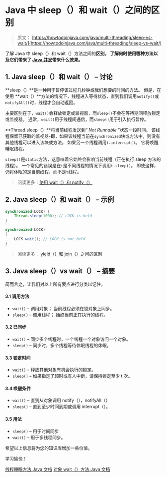 # Java 中 sleep（）和 wait（）之间的区别

> 原文： [https://howtodoinjava.com/java/multi-threading/sleep-vs-wait/](https://howtodoinjava.com/java/multi-threading/sleep-vs-wait/)

了解 Java 中 sleep（）和 wait（）方法之间的**区别。 了解何时使用哪种方法以及它们带来了 [Java 并发](https://howtodoinjava.com/java-concurrency-tutorial/)带来什么效果。**

## 1\. Java sleep（）和 wait（） – 讨论

**sleep（）**是一种用于暂停该过程几秒钟或我们想要的时间的方法。 但是，在使用 **wait（）**方法的情况下，线程进入等待状态，直到我们调用`notify()`或`notifyAll()`时，线程才会自动返回。

主要区别在于，`wait()`会释放锁定或监视器，而`sleep()`不会在等待期间释放锁定或监视器。 通常，`wait()`用于线程间通信，而`sleep()`用于引入执行暂停。

**Thread.sleep（）**将当前线程发送到“ *Not Runnable* ”状态一段时间。 该线程保留已获取的监视器-即，如果该线程当前在`synchronized`块或方法中，则没有其他线程可以进入该块或方法。 如果另一个线程调用`t.interrupt()`。 它将唤醒睡眠线程。

`sleep()`是`static`方法，这意味着它始终会影响当前线程（正在执行 sleep 方法的线程）。 一个常见的错误是在`t`是不同线程的情况下调用`t.sleep()`。 即使这样，仍将休眠的是当前线程，而不是`t`线程。

> 阅读更多：[使用 wait（）和 notify（）](https://howtodoinjava.com/java/multi-threading/wait-notify-and-notifyall-methods/)

## 2\. Java sleep（）和 wait（） – 示例

```java
synchronized(LOCK) {   
    Thread.sleep(1000); // LOCK is held
}

```

```java
synchronized(LOCK) 
{   
    LOCK.wait(); // LOCK is not held
}

```

> 阅读更多： [yield（）和 join（）之间的区别](https://howtodoinjava.com/java/multi-threading/difference-between-yield-and-join-in-threads-in-java/)

## 3\. Java sleep（）vs wait（） – 摘要

简而言之，让我们对以上所有要点进行分类以记住。

#### 3.1 调用方法

*   `wait()` – 调用对象； 当前线程必须在锁对象上同步。
*   `sleep()` – 调用线程； 始终当前正在执行的线程。

#### 3.2 已同步

*   `wait()` – 同步多个线程时，一个线程一个对象访问一个对象。
*   `sleep()` – 同步时，多个线程等待休眠线程的休眠。

#### 3.3 锁定时间

*   `wait()` – 释放其他对象有机会执行的锁定。
*   `sleep()` – 如果指定了超时或有人中断，请保持锁定至少 t 次。

#### 3.4 唤醒条件

*   `wait()` – 直到从对象调用 notify（），notifyAll（）
*   `sleep()` – 直到至少时间到期或调用 interrupt（）。

#### 3.5 用法

*   `sleep()` – 用于时间同步
*   `wait()` – 用于多线程同步。

希望以上信息将为您的知识库增加一些价值。

学习愉快！

[线程睡眠方法 Java 文档](https://docs.oracle.com/javase/8/docs/api/java/lang/Thread.html#sleep-long-)
[对象 wait（）方法 Java 文档](https://docs.oracle.com/javase/8/docs/api/java/lang/Object.html#wait--)